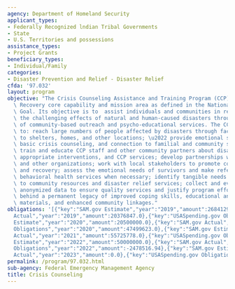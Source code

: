 ```yaml
---
agency: Department of Homeland Security
applicant_types:
- Federally Recognized lndian Tribal Governments
- State
- U.S. Territories and possessions
assistance_types:
- Project Grants
beneficiary_types:
- Individual/Family
categories:
- Disaster Prevention and Relief - Disaster Relief
cfda: '97.032'
layout: program
objective: "The Crisis Counseling Assistance and Training Program (CCP) supports the\
  \ Recovery core capability and mission area as defined in the National Preparedness\
  \ Goal. Its objective is to  assist individuals and communities in recovering from\
  \ the challenging effects of natural and human-caused disasters through the provision\
  \ of community-based outreach and psycho-educational services. The CCP goals are\
  \ to: reach large numbers of people affected by disasters through face-to-face outreach\
  \ to shelters, homes, and other locations; \u2022 provide emotional support, education,\
  \ basic crisis counseling, and connection to familial and community support systems;\
  \ train and educate CCP staff and other community partners about disaster reactions,\
  \ appropriate interventions, and CCP services; develop partnerships with local disaster\
  \ and other organizations; work with local stakeholders to promote community resilience\
  \ and recovery; assess the emotional needs of survivors and make referrals to traditional\
  \ behavioral health services when necessary; identify tangible needs and link survivors\
  \ to community resources and disaster relief services; collect and evaluate aggregate,\
  \ anonymized data to ensure quality services and justify program efforts; and leave\
  \ behind a permanent legacy of improved coping skills, educational and resource\
  \ materials, and enhanced community linkages."
obligations: '[{"key":"SAM.gov Estimate","year":"2019","amount":26841295.0},{"key":"SAM.gov
  Actual","year":"2019","amount":20376847.0},{"key":"USASpending.gov Obligations","year":"2019","amount":6016482.0},{"key":"SAM.gov
  Estimate","year":"2020","amount":20500000.0},{"key":"SAM.gov Actual","year":"2020","amount":382779756.0},{"key":"USASpending.gov
  Obligations","year":"2020","amount":47499623.0},{"key":"SAM.gov Estimate","year":"2021","amount":55725778.0},{"key":"SAM.gov
  Actual","year":"2021","amount":55725778.0},{"key":"USASpending.gov Obligations","year":"2021","amount":-7042113.0},{"key":"SAM.gov
  Estimate","year":"2022","amount":50000000.0},{"key":"SAM.gov Actual","year":"2022","amount":39733175.0},{"key":"USASpending.gov
  Obligations","year":"2022","amount":-2478516.94},{"key":"SAM.gov Estimate","year":"2023","amount":50000000.0},{"key":"SAM.gov
  Actual","year":"2023","amount":0.0},{"key":"USASpending.gov Obligations","year":"2023","amount":4032557.54}]'
permalink: /program/97.032.html
sub-agency: Federal Emergency Management Agency
title: Crisis Counseling
---
```

